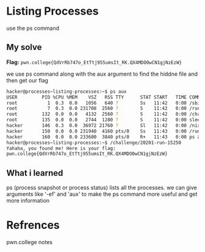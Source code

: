 # Listing Processes
use the ps command

## My solve
**Flag:** `pwn.college{QdVrRb747o_EtTtj955umsIt_RK.QX4MDO0wCN1gjNzEzW}`

we use ps command along with the aux argument to find the hiddne file and then get our flag

```bash
hacker@processes~listing-processes:~$ ps aux
USER         PID %CPU %MEM    VSZ   RSS TTY      STAT START   TIME COMMAND
root           1  0.3  0.0   1056   640 ?        Ss   11:42   0:00 /sbin/docker-init -- /nix/var/nix/profiles/dojo-workspace/bin/dojo-init /run/do
root           7  0.3  0.0 231708  2560 ?        S    11:42   0:00 /run/dojo/bin/sleep 6h
root         132  0.0  0.0   4132  2560 ?        S    11:42   0:00 /challenge/20201-run-15250
root         135  0.0  0.0   2744  1280 ?        S    11:42   0:00 sleep 6h
hacker       146  0.3  0.0  36972 21760 ?        Sl   11:42   0:00 /nix/store/g0q8n7xfjp7znj41hcgrq893a9m0i474-ttyd-1.7.7/bin/ttyd --port 7681 --i
hacker       150  0.0  0.0 231940  4160 pts/0    Ss   11:43   0:00 /run/dojo/bin/bash --login
hacker       160  0.0  0.0 233600  3840 pts/0    R+   11:43   0:00 ps aux
hacker@processes~listing-processes:~$ /challenge/20201-run-15250
Yahaha, you found me! Here is your flag:
pwn.college{QdVrRb747o_EtTtj955umsIt_RK.QX4MDO0wCN1gjNzEzW}
```

## What i learned
ps (process snapshot or process status) lists all the processes. we can give arguments like '-ef' and 'aux' to make the ps command more useful and get more information

# Refrences
pwn.college notes